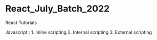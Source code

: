 # React_July_Batch_2022
React Tutorials

Javascript  : 
    1. Inline scripting
    2. Internal scripting
    3. External scripting